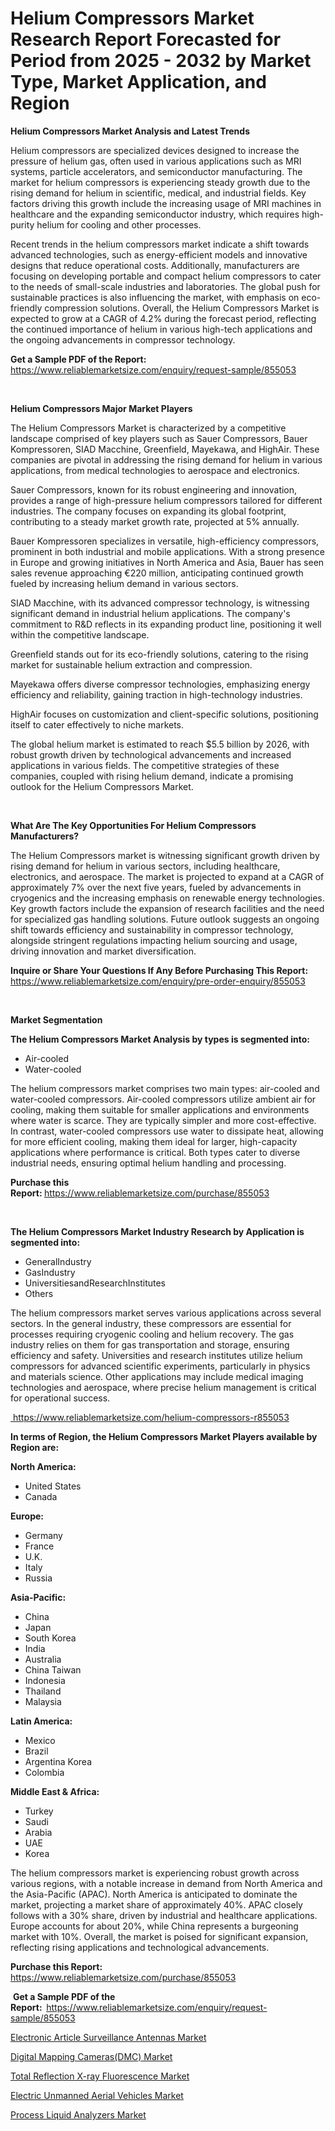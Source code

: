 <p><h1>Helium Compressors Market Research Report Forecasted for Period from 2025 -  2032 by Market Type, Market Application, and Region</h1></p><p><strong>Helium Compressors Market Analysis and Latest Trends</strong></p>
<p><p>Helium compressors are specialized devices designed to increase the pressure of helium gas, often used in various applications such as MRI systems, particle accelerators, and semiconductor manufacturing. The market for helium compressors is experiencing steady growth due to the rising demand for helium in scientific, medical, and industrial fields. Key factors driving this growth include the increasing usage of MRI machines in healthcare and the expanding semiconductor industry, which requires high-purity helium for cooling and other processes.</p><p>Recent trends in the helium compressors market indicate a shift towards advanced technologies, such as energy-efficient models and innovative designs that reduce operational costs. Additionally, manufacturers are focusing on developing portable and compact helium compressors to cater to the needs of small-scale industries and laboratories. The global push for sustainable practices is also influencing the market, with emphasis on eco-friendly compression solutions. Overall, the Helium Compressors Market is expected to grow at a CAGR of 4.2% during the forecast period, reflecting the continued importance of helium in various high-tech applications and the ongoing advancements in compressor technology.</p></p>
<p><strong>Get a Sample PDF of the Report:&nbsp;</strong> <a href="https://www.reliablemarketsize.com/enquiry/request-sample/855053?utm_campaign=1845&utm_medium=2&utm_source=Github&utm_content=ia&utm_term=28022025&utm_id=helium-compressors">https://www.reliablemarketsize.com/enquiry/request-sample/855053</a></p>
<p>&nbsp;</p>
<p><strong>Helium Compressors Major Market Players</strong></p>
<p><p>The Helium Compressors Market is characterized by a competitive landscape comprised of key players such as Sauer Compressors, Bauer Kompressoren, SIAD Macchine, Greenfield, Mayekawa, and HighAir. These companies are pivotal in addressing the rising demand for helium in various applications, from medical technologies to aerospace and electronics.</p><p>Sauer Compressors, known for its robust engineering and innovation, provides a range of high-pressure helium compressors tailored for different industries. The company focuses on expanding its global footprint, contributing to a steady market growth rate, projected at 5% annually.</p><p>Bauer Kompressoren specializes in versatile, high-efficiency compressors, prominent in both industrial and mobile applications. With a strong presence in Europe and growing initiatives in North America and Asia, Bauer has seen sales revenue approaching €220 million, anticipating continued growth fueled by increasing helium demand in various sectors.</p><p>SIAD Macchine, with its advanced compressor technology, is witnessing significant demand in industrial helium applications. The company's commitment to R&D reflects in its expanding product line, positioning it well within the competitive landscape.</p><p>Greenfield stands out for its eco-friendly solutions, catering to the rising market for sustainable helium extraction and compression. </p><p>Mayekawa offers diverse compressor technologies, emphasizing energy efficiency and reliability, gaining traction in high-technology industries.</p><p>HighAir focuses on customization and client-specific solutions, positioning itself to cater effectively to niche markets. </p><p>The global helium market is estimated to reach $5.5 billion by 2026, with robust growth driven by technological advancements and increased applications in various fields. The competitive strategies of these companies, coupled with rising helium demand, indicate a promising outlook for the Helium Compressors Market.</p></p>
<p>&nbsp;</p>
<p><strong>What Are The Key Opportunities For Helium Compressors Manufacturers?</strong></p>
<p><p>The Helium Compressors market is witnessing significant growth driven by rising demand for helium in various sectors, including healthcare, electronics, and aerospace. The market is projected to expand at a CAGR of approximately 7% over the next five years, fueled by advancements in cryogenics and the increasing emphasis on renewable energy technologies. Key growth factors include the expansion of research facilities and the need for specialized gas handling solutions. Future outlook suggests an ongoing shift towards efficiency and sustainability in compressor technology, alongside stringent regulations impacting helium sourcing and usage, driving innovation and market diversification.</p></p>
<p><strong>Inquire or Share Your Questions If Any Before Purchasing This Report:</strong> <a href="https://www.reliablemarketsize.com/enquiry/pre-order-enquiry/855053?utm_campaign=1845&utm_medium=2&utm_source=Github&utm_content=ia&utm_term=28022025&utm_id=helium-compressors">https://www.reliablemarketsize.com/enquiry/pre-order-enquiry/855053</a></p>
<p>&nbsp;</p>
<p><strong>Market Segmentation</strong></p>
<p><strong>The Helium Compressors Market Analysis by types is segmented into:</strong></p>
<p><ul><li>Air-cooled</li><li>Water-cooled</li></ul></p>
<p><p>The helium compressors market comprises two main types: air-cooled and water-cooled compressors. Air-cooled compressors utilize ambient air for cooling, making them suitable for smaller applications and environments where water is scarce. They are typically simpler and more cost-effective. In contrast, water-cooled compressors use water to dissipate heat, allowing for more efficient cooling, making them ideal for larger, high-capacity applications where performance is critical. Both types cater to diverse industrial needs, ensuring optimal helium handling and processing.</p></p>
<p><strong>Purchase this Report:&nbsp;</strong><a href="https://www.reliablemarketsize.com/purchase/855053?utm_campaign=1845&utm_medium=2&utm_source=Github&utm_content=ia&utm_term=28022025&utm_id=helium-compressors">https://www.reliablemarketsize.com/purchase/855053</a></p>
<p>&nbsp;</p>
<p><strong>The Helium Compressors Market Industry Research by Application is segmented into:</strong></p>
<p><ul><li>GeneralIndustry</li><li>GasIndustry</li><li>UniversitiesandResearchInstitutes</li><li>Others</li></ul></p>
<p><p>The helium compressors market serves various applications across several sectors. In the general industry, these compressors are essential for processes requiring cryogenic cooling and helium recovery. The gas industry relies on them for gas transportation and storage, ensuring efficiency and safety. Universities and research institutes utilize helium compressors for advanced scientific experiments, particularly in physics and materials science. Other applications may include medical imaging technologies and aerospace, where precise helium management is critical for operational success.</p></p>
<p><a href="https://www.reliablemarketsize.com/helium-compressors-r855053?utm_campaign=1845&utm_medium=2&utm_source=Github&utm_content=ia&utm_term=28022025&utm_id=helium-compressors">&nbsp;https://www.reliablemarketsize.com/helium-compressors-r855053</a></p>
<p><strong>In terms of Region, the Helium Compressors Market Players available by Region are:</strong></p>
<p>
    <p> <strong> North America: </strong>
        <ul>
            <li>United States</li>
            <li>Canada</li>
        </ul>
        </p> 
    <p> <strong> Europe: </strong>
        <ul>
            <li>Germany</li>
            <li>France</li>
            <li>U.K.</li>
            <li>Italy</li>
            <li>Russia</li>
        </ul>
        </p> 
    <p> <strong> Asia-Pacific: </strong>
        <ul>
            <li>China</li>
            <li>Japan</li>
            <li>South Korea</li>
            <li>India</li>
            <li>Australia</li>
            <li>China Taiwan</li>
            <li>Indonesia</li>
            <li>Thailand</li>
            <li>Malaysia</li>
        </ul>
        </p> 
    <p> <strong> Latin America: </strong>
        <ul>
            <li>Mexico</li>
            <li>Brazil</li>
            <li>Argentina Korea</li>
            <li>Colombia</li>
        </ul>
        </p> 
    <p> <strong> Middle East & Africa: </strong>
        <ul>
            <li>Turkey</li>
            <li>Saudi</li>
            <li>Arabia</li>
            <li>UAE</li>
            <li>Korea</li>
        </ul>
    </p>
    </p>
<p><p>The helium compressors market is experiencing robust growth across various regions, with a notable increase in demand from North America and the Asia-Pacific (APAC). North America is anticipated to dominate the market, projecting a market share of approximately 40%. APAC closely follows with a 30% share, driven by industrial and healthcare applications. Europe accounts for about 20%, while China represents a burgeoning market with 10%. Overall, the market is poised for significant expansion, reflecting rising applications and technological advancements.</p></p>
<p><strong>Purchase this Report: </strong><a href="https://www.reliablemarketsize.com/purchase/855053?utm_campaign=1845&utm_medium=2&utm_source=Github&utm_content=ia&utm_term=28022025&utm_id=helium-compressors">https://www.reliablemarketsize.com/purchase/855053</a></p>
<p>&nbsp;<strong>Get a Sample PDF of the Report:&nbsp;&nbsp;</strong><a href="https://www.reliablemarketsize.com/enquiry/request-sample/855053?utm_campaign=1845&utm_medium=2&utm_source=Github&utm_content=ia&utm_term=28022025&utm_id=helium-compressors">https://www.reliablemarketsize.com/enquiry/request-sample/855053</a></p>
<p><strong></strong></p>
<p><p><a href="https://github.com/huelarnzeba29/Market-Research-Report-List-1/blob/main/electronic-article-surveillance-antennas-market.md?utm_campaign=1845&utm_medium=2&utm_source=Github&utm_content=ia&utm_term=28022025&utm_id=helium-compressors">Electronic Article Surveillance Antennas Market</a></p><p><a href="https://github.com/cachuhashieb/Market-Research-Report-List-1/blob/main/digital-mapping-camerasdmc-market.md?utm_campaign=1845&utm_medium=2&utm_source=Github&utm_content=ia&utm_term=28022025&utm_id=helium-compressors">Digital Mapping Cameras(DMC) Market</a></p><p><a href="https://github.com/kmettjanksj7/Market-Research-Report-List-1/blob/main/total-reflection-x-ray-fluorescence-market.md?utm_campaign=1845&utm_medium=2&utm_source=Github&utm_content=ia&utm_term=28022025&utm_id=helium-compressors">Total Reflection X-ray Fluorescence Market</a></p><p><a href="https://github.com/bedelibekwe58/Market-Research-Report-List-1/blob/main/electric-unmanned-aerial-vehicles-market.md?utm_campaign=1845&utm_medium=2&utm_source=Github&utm_content=ia&utm_term=28022025&utm_id=helium-compressors">Electric Unmanned Aerial Vehicles Market</a></p><p><a href="https://github.com/theriiawande/Market-Research-Report-List-1/blob/main/process-liquid-analyzers-market.md?utm_campaign=1845&utm_medium=2&utm_source=Github&utm_content=ia&utm_term=28022025&utm_id=helium-compressors">Process Liquid Analyzers Market</a></p></p>